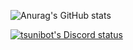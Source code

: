 ![Anurag's GitHub stats](https://github-readme-stats.vercel.app/api?username=ctrvv&show=reviews,discussions_started,discussions_answered,prs_merged,prs_merged_percentage&show_icons=true&theme=radical)


[![tsunibot's Discord status](https://dsc-readme.tsuni.dev/api/user/879917497959219250?theme=dark&width=512)](https://github.com/TetraTsunami/discord-github-preview)
